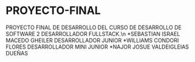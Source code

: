 # PROYECTO-FINAL
PROYECTO  FINAL DE DESARROLLO DEL  CURSO  DE DESARROLLO DE SOFTWARE 2
DESARROLLADOR FULLSTACK.\n
*SEBASTIAN ISRAEL MACEDO GHEILER
DESARROLLADOR JUNIOR
*WILLIAMS CONDORI FLORES
DESARROLLADOR MINI JUNIOR
*NAJOR JOSUE VALDEIGLEIAS DUEÑAS
